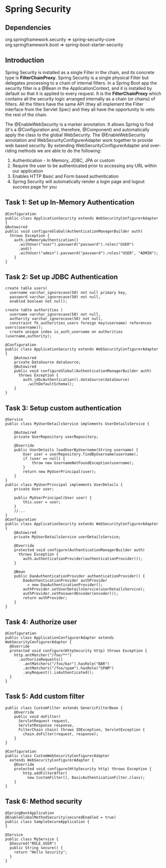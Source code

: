 
# Spring Security

## Dependencies
org.springframework.security => spring-security-core
org.springframework.boot => spring-boot-starter-security

## Introduction
Spring Security is installed as a single Filter in the chain, and its concrete type is **FilterChainProxy**. Spring Security is a single physical Filter but delegates processing to a chain of internal filters. In a Spring Boot app the security filter is a @Bean in the ApplicationContext, and it is installed by default so that it is applied to every request.
It is the **FilterChainProxy** which contains all the security logic arranged internally as a chain (or chains) of filters. All the filters have the same API (they all implement the Filter interface from the Servlet Spec) and they all have the opportunity to veto the rest of the chain.


The @EnableWebSecurity is a marker annotation. It allows Spring to find (it's a @Configuration and, therefore, @Component) and automatically apply the class to the global WebSecurity.
The @EnableWebSecurity annotation and WebSecurityConfigurerAdapter work together to provide web based security.
By extending WebSecurityConfigurerAdapter and over-riding methods we are able to do the following:
1. Authentication - In Memory, JDBC, JPA or custom
2. Require the user to be authenticated prior to accessing any URL within our application
3. Enables HTTP Basic and Form based authentication
4. Spring Security will automatically render a login page and logout success page for you


## Task 1: Set up In-Memory Authentication

    @Configuration
    public class ApplicationSecurity extends WebSecurityConfigurerAdapter {
    @Autowired
    public void configureGlobal(AuthenticationManagerBuilder auth) 
      throws Exception {
    	auth.inMemoryAuthentication()
    	  .withUser("user").password("password").roles("USER")
    	  .and()
    	  .withUser("admin").password("password").roles("USER", "ADMIN");
    	}
    }

## Task 2: Set up JDBC Authentication

    create table users(
      username varchar_ignorecase(50) not null primary key,
      password varchar_ignorecase(50) not null,
      enabled boolean not null);
    
    create table authorities (
      username varchar_ignorecase(50) not null,
      authority varchar_ignorecase(50) not null,
      constraint fk_authorities_users foreign key(username) references users(username));
      create unique index ix_auth_username on authorities (username,authority);

    @Configuration
    public class ApplicationSecurity extends WebSecurityConfigurerAdapter {	  
    	@Autowired
    	private DataSource dataSource;
    	@Autowired
    	public void configureGlobal(AuthenticationManagerBuilder auth) 
    	  throws Exception {
    		auth.jdbcAuthentication().dataSource(dataSource)
    		  .withDefaultSchema();
    	}
    }

## Task 3: Setup custom authentication

    @Service
    public class MyUserDetailsService implements UserDetailsService {
     
        @Autowired
        private UserRepository userRepository;
     
        @Override
        public UserDetails loadUserByUsername(String username) {
            User user = userRepository.findByUsername(username);
            if (user == null) {
                throw new UsernameNotFoundException(username);
            }
            return new MyUserPrincipal(user);
        }
    }
    public class MyUserPrincipal implements UserDetails {
        private User user;
     
        public MyUserPrincipal(User user) {
            this.user = user;
        }
        //...
    }
    @Configuration
    public class ApplicationSecurity extends WebSecurityConfigurerAdapter {
    	@Autowired
    	private MyUserDetailsService userDetailsService;
    	 
    	@Override
    	protected void configure(AuthenticationManagerBuilder auth)
    	  throws Exception {
    		auth.authenticationProvider(authenticationProvider());
    	}
    	 
    	@Bean
    	public DaoAuthenticationProvider authenticationProvider() {
    		DaoAuthenticationProvider authProvider
    		  = new DaoAuthenticationProvider();
    		authProvider.setUserDetailsService(userDetailsService);
    		authProvider.setPasswordEncoder(encoder());
    		return authProvider;
    	}
    }

## Task 4: Authorize user

    @Configuration
    public class ApplicationConfigurerAdapter extends WebSecurityConfigurerAdapter {
      @Override
      protected void configure(HttpSecurity http) throws Exception {
        http.antMatcher("/foo/**")
          .authorizeRequests()
            .antMatchers("/foo/bar").hasRole("BAR")
            .antMatchers("/foo/spam").hasRole("SPAM")
            .anyRequest().isAuthenticated();
      }
    }

## Task 5: Add custom filter

    public class CustomFilter extends GenericFilterBean {
        @Override
        public void doFilter(
          ServletRequest request, 
          ServletResponse response,
          FilterChain chain) throws IOException, ServletException {
            chain.doFilter(request, response);
        }
    }
    
    @Configuration
    public class CustomWebSecurityConfigurerAdapter
      extends WebSecurityConfigurerAdapter {
        @Override
        protected void configure(HttpSecurity http) throws Exception {
            http.addFilterAfter(
              new CustomFilter(), BasicAuthenticationFilter.class);
        }
    }

## Task 6: Method security

    @SpringBootApplication
    @EnableGlobalMethodSecurity(securedEnabled = true)
    public class SampleSecureApplication {
    }
    
    @Service
    public class MyService {
      @Secured("ROLE_USER")
      public String secure() {
        return "Hello Security";
      }
    }


